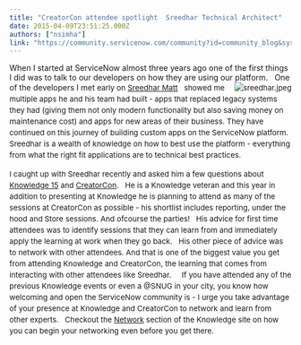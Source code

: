 ```yaml
---
title: "CreatorCon attendee spotlight  Sreedhar Technical Architect"
date: 2015-04-09T23:51:25.000Z
authors: ["nsimha"]
link: "https://community.servicenow.com/community?id=community_blog&sys_id=fb2e6a6ddbd0dbc01dcaf3231f9619cf"
---
```

<p>When I started at ServiceNow almost three years ago one of the first things I did was to talk to our developers on how they are using our platform.   One of the developers I met <img  alt="sreedhar.jpeg" class="image-1 jive-image" src="d4e2e906db1cd304b322f4621f9619c9.iix" style="font-size: 10pt; line-height: 1.5em; height: auto; float: right;"/><span style="font-size: 10pt; line-height: 1.5em;">early on </span><a title="Sreedhar Matt" __default_attr="2596" __jive_macro_name="user" class="jive_macro_user jive_macro" data-objecttype="3" data-orig-content="Sreedhar Matt" href="/community?id=community_user_profile&user=1713d665db1c1fc09c9ffb651f961950" style="font-size: 10pt; line-height: 1.5em;">Sreedhar Matt</a><span style="font-size: 10pt; line-height: 1.5em;">   showed me multiple apps he and his team had built - apps that replaced legacy systems they had (giving them not only modern functionality but also saving money on </span>maintenance<span style="font-size: 10pt; line-height: 1.5em;"> cost) and apps for new areas of their business. They have continued on this journey of building custom apps on the ServiceNow platform. Sreedhar is a wealth of knowledge on how to best use the platform - everything from what the right fit applications are to technical best practices.</span></p><p><span style="font-size: 10pt; line-height: 1.5em;"> I caught up with Sreedhar recently and asked him a few questions about </span><a title="Knowledge 15" __default_attr="2050" __jive_macro_name="community" class="jive_macro_community jive_macro" data-objecttype="14" data-orig-content="Knowledge 15" href="undefined2050" style="font-size: 10pt; line-height: 1.5em;">Knowledge 15</a><span style="font-size: 10pt; line-height: 1.5em;"> and </span><a title="CreatorCon" __default_attr="2074" __jive_macro_name="community" class="jive_macro_community jive_macro" data-objecttype="14" data-orig-content="CreatorCon" href="undefined2074" style="font-size: 10pt; line-height: 1.5em;">CreatorCon</a><span style="font-size: 10pt; line-height: 1.5em;">.   He is a Knowledge veteran and this year in addition to presenting at Knowledge he is planning to attend as many of the sessions at CreatorCon as possible - his shortlist includes reporting, under the hood and Store sessions. And ofcourse the parties!   His advice for first time attendees was to identify sessions that they can learn from and immediately apply the learning at work when they go back.   His other piece of advice was to network with other attendees. And that is one of the biggest value you get from attending Knowledge and CreatorCon, the learning that comes from interacting with other attendees like Sreedhar.     If you have attended any of the previous Knowledge events or even a @SNUG in your city, you know how welcoming and open the ServiceNow community is - I urge you take advantage of your presence at Knowledge and CreatorCon to network and learn from other experts.   Checkout the <a __default_attr="2146" __jive_macro_name="community" class="jive_macro_community jive_macro" data-orig-content="Network" href="undefined2146" modifiedtitle="true" title="Network">Network</a> section of the Knowledge site on how you can begin your networking even before you get there.</span></p><p><span style="font-size: 10pt; line-height: 1.5em;"><br/></span></p>